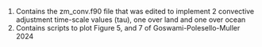 1. Contains the zm_conv.f90 file that was edited to implement 2 convective adjustment time-scale values (tau), one over land and one over ocean
2. Contains scripts to plot Figure 5, and 7 of Goswami-Polesello-Muller 2024
